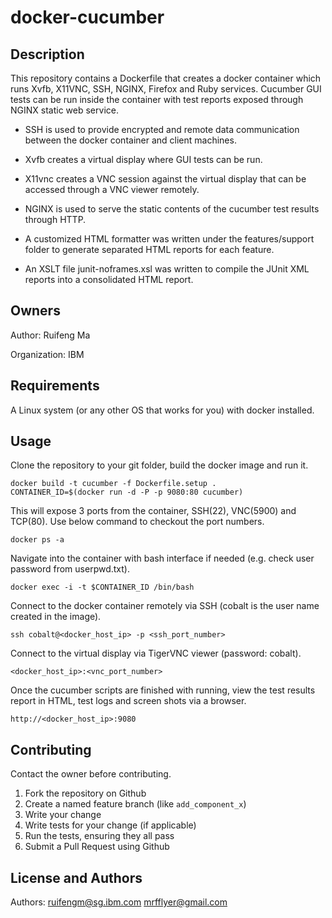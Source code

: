 # docker-cucumber

Description
---------------

This repository contains a Dockerfile that creates a docker container which runs Xvfb, X11VNC, SSH, NGINX, Firefox and Ruby services. 
Cucumber GUI tests can be run inside the container with test reports exposed through NGINX static web service. 

* SSH is used to provide encrypted and remote data communication between the docker container and client machines.

* Xvfb creates a virtual display where GUI tests can be run.

* X11vnc creates a VNC session against the virtual display that can be accessed through a VNC viewer remotely.

* NGINX is used to serve the static contents of the cucumber test results through HTTP.

* A customized HTML formatter was written under the features/support folder to generate separated HTML reports for each feature. 

* An XSLT file junit-noframes.xsl was written to compile the JUnit XML reports into a consolidated HTML report. 

Owners
------
Author: Ruifeng Ma

Organization: IBM

Requirements
------------
A Linux system (or any other OS that works for you) with docker installed.

Usage
-----
Clone the repository to your git folder, build the docker image and run it. 

    docker build -t cucumber -f Dockerfile.setup .
    CONTAINER_ID=$(docker run -d -P -p 9080:80 cucumber)
    
This will expose 3 ports from the container, SSH(22), VNC(5900) and TCP(80). Use below command to checkout the port numbers.

    docker ps -a
    
Navigate into the container with bash interface if needed (e.g. check user password from userpwd.txt).

    docker exec -i -t $CONTAINER_ID /bin/bash
    
Connect to the docker container remotely via SSH (cobalt is the user name created in the image).

    ssh cobalt@<docker_host_ip> -p <ssh_port_number>
    
Connect to the virtual display via TigerVNC viewer (password: cobalt). 

    <docker_host_ip>:<vnc_port_number>
    
Once the cucumber scripts are finished with running, view the test results report in HTML, test logs and screen shots via a browser.

    http://<docker_host_ip>:9080


Contributing
------------
Contact the owner before contributing.

1. Fork the repository on Github
2. Create a named feature branch (like `add_component_x`)
3. Write your change
4. Write tests for your change (if applicable)
5. Run the tests, ensuring they all pass
6. Submit a Pull Request using Github

License and Authors
-------------------
Authors: ruifengm@sg.ibm.com mrfflyer@gmail.com


